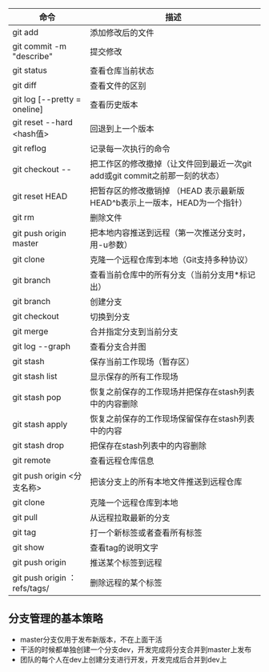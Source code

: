 命令| 描述
---|---
git add <filename> |添加修改后的文件
git commit -m "describe" |提交修改
git status |查看仓库当前状态
git diff  |查看文件的区别
git log [--pretty = oneline] |查看历史版本
git reset --hard <hash值> |回退到上一个版本
git reflog |记录每一次执行的命令
git checkout -- <filename> |把工作区的修改撤掉（让文件回到最近一次git add或git commit之前那一刻的状态）
git reset HEAD <filename> |把暂存区的修改撤销掉 （HEAD 表示最新版 HEAD^b表示上一版本，HEAD为一个指针）
git rm <filename> |删除文件
git push origin master |把本地内容推送到远程（第一次推送分支时，用-u参数）
git clone |克隆一个远程仓库到本地（Git支持多种协议）
git branch | 查看当前仓库中的所有分支（当前分支用*标记出）
git branch <branchname> |创建分支
git checkout <branchname> |切换到分支
git merge <branchname> |合并指定分支到当前分支
git log --graph |查看分支合并图
git stash |保存当前工作现场（暂存区）
git stash list |显示保存的所有工作现场
git stash pop |恢复之前保存的工作现场并把保存在stash列表中的内容删除
git stash apply |恢复之前保存的工作现场保留保存在stash列表中的内容
git stash drop| 把保存在stash列表中的内容删除
git remote |查看远程仓库信息
git push origin <分支名称> |把该分支上的所有本地文件推送到远程仓库
git clone| 克隆一个远程仓库到本地
git pull |从远程拉取最新的分支
git tag <name><commit ID> |打一个新标签或者查看所有标签
git show <tagname> |查看tag的说明文字
git push origin <tagname> |推送某个标签到远程
git push origin ：refs/tags/<tagname> |删除远程的某个标签

## 分支管理的基本策略

- master分支仅用于发布新版本，不在上面干活
- 干活的时候都单独创建一个分支dev，开发完成将分支合并到master上发布
- 团队的每个人在dev上创建分支进行开发，开发完成后合并到dev上
